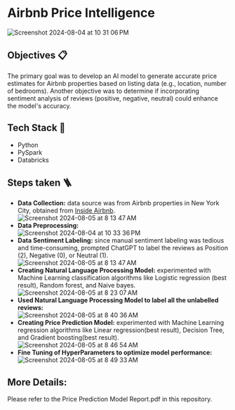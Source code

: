 # Airbnb Price Intelligence

![Screenshot 2024-08-04 at 10 31 06 PM](https://github.com/user-attachments/assets/a5acaa77-7f18-4920-8799-7040fc2fefc9)

## Objectives 📋
The primary goal was to develop an AI model to generate accurate price estimates for Airbnb properties based on listing data (e.g., location, number of bedrooms). Another objective was to determine if incorporating sentiment analysis of reviews (positive, negative, neutral) could enhance the model's accuracy.

## Tech Stack 🧰
- Python
- PySpark
- Databricks

## Steps taken 🪜
- **Data Collection:** data source was from Airbnb properties in New York City, obtained from [Inside Airbnb](https://insideairbnb.com/).<br/>
  ![Screenshot 2024-08-05 at 8 13 47 AM](https://github.com/user-attachments/assets/88250ad3-1cae-4023-9910-8934e9da1d49)
- **Data Preprocessing:** <br/>
  ![Screenshot 2024-08-04 at 10 33 36 PM](https://github.com/user-attachments/assets/4bb1c5c0-9beb-4e4f-a8e0-1028e857f053)
- **Data Sentiment Labeling:** since manual sentiment labeling was tedious and time-consuming, prompted ChatGPT to label the reviews as Position (2), Negative (0), or Neutral (1).<br/>
  ![Screenshot 2024-08-05 at 8 13 47 AM](https://github.com/user-attachments/assets/d7a7e803-384b-4b69-8d1b-2379405f1fd1)
- **Creating Natural Language Processing Model:** experimented with Machine Learning classification algorithms like Logistic regression (best result), Random forest, and Naive bayes.<br/>
  ![Screenshot 2024-08-05 at 8 23 07 AM](https://github.com/user-attachments/assets/07e411d6-4bde-45e4-988e-c25cf4011650)
- **Used Natural Language Processing Model to label all the unlabelled reviews:**<br/>
  ![Screenshot 2024-08-05 at 8 40 36 AM](https://github.com/user-attachments/assets/765d69b7-d865-49cf-b50c-fcb4e0964ae4)
- **Creating Price Prediction Model:** experimented with Machine Learning regression algorithms like Linear regression(best result), Decision Tree, and Gradient boosting(best result).<br/>
  ![Screenshot 2024-08-05 at 8 46 54 AM](https://github.com/user-attachments/assets/541ee6cd-988d-4f1f-85ba-3aa33d6c0688)
- **Fine Tuning of HyperParameters to optimize model performance:**<br/>
  ![Screenshot 2024-08-05 at 8 49 33 AM](https://github.com/user-attachments/assets/6c180bf0-9558-4070-a165-a668db80589c)

## More Details: <br>
Please refer to the Price Prediction Model Report.pdf in this repository.


 
